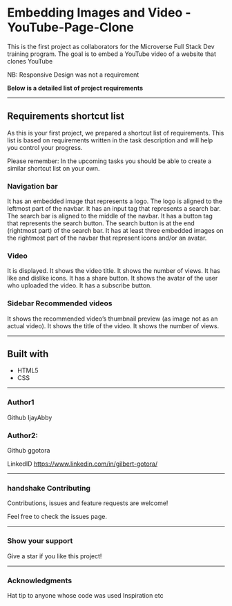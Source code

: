 # Embedding Images and Video - YouTube-Page-Clone

This is the first project as collaborators for the Microverse Full Stack Dev training program.
The goal is to embed a YouTube video of a website that clones YouTube

NB: Responsive Design was not a requirement

**Below is a detailed list of project requirements** 
***

## Requirements shortcut list
As this is your first project, we prepared a shortcut list of requirements. This list is based on requirements written in the task description and will help you control your progress.

Please remember: In the upcoming tasks you should be able to create a similar shortcut list on your own.

### Navigation bar
It has an embedded image that represents a logo.
The logo is aligned to the leftmost part of the navbar.
It has an input tag that represents a search bar.
The search bar is aligned to the middle of the navbar.
It has a button tag that represents the search button.
The search button is at the end (rightmost part) of the search bar.
It has at least three embedded images on the rightmost part of the navbar that represent icons and/or an avatar.
### Video
It is displayed.
It shows the video title.
It shows the number of views.
It has like and dislike icons.
It has a share button.
It shows the avatar of the user who uploaded the video.
It has a subscribe button.
### Sidebar Recommended videos
It shows the recommended video’s thumbnail preview (as image not as an actual video).
It shows the title of the video.
It shows the number of views.

***
## Built with
- HTML5
- CSS
***
### Author1
Github IjayAbby 

### Author2:

Github ggotora

LinkedID https://www.linkedin.com/in/gilbert-gotora/
***
### handshake Contributing
Contributions, issues and feature requests are welcome!

Feel free to check the issues page.
***
### Show your support
Give a star if you like this project!
***
### Acknowledgments
Hat tip to anyone whose code was used
Inspiration
etc
